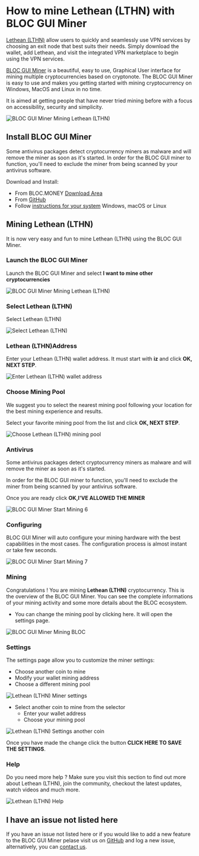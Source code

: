 # **How to mine Lethean (LTHN) with BLOC GUI Miner**

[Lethean (LTHN)](https://lethean.io) allow users to quickly and seamlessly use VPN services by choosing an exit node that best suits their needs. Simply download the wallet, add Lethean, and visit the integrated VPN marketplace to begin using the VPN services.

[BLOC GUI Miner](../mining/BLOC-GUI-Miner.md) is a beautiful, easy to use, Graphical User interface for mining multiple cryptocurrencies based on cryptonote. The BLOC GUI Miner is easy to use and makes you getting started with mining cryptocurrency on Windows, MacOS and Linux in no time.

It is aimed at getting people that have never tried mining before with a focus on accessibility, security and simplicity.

![BLOC GUI Miner Mining Lethean (LTHN)](images/BLOC-GUI-MINER/BLOC-GUI-Miner-v1.1.2-mining-XHV.jpg)

## **Install BLOC GUI Miner**

Some antivirus packages detect cryptocurrency miners as malware and will remove the miner as soon as it's started. In order for the BLOC GUI miner to function, you'll need to exclude the miner from being scanned by your antivirus software.

Download and Install:

- From BLOC.MONEY [Download Area](https://bloc.money/download)
- From [GitHub](https://github.com/furiousteam/GUI-miner/releases/latest)
- Follow [instructions for your system](../mining/BLOC-GUI-Miner-using.md) Windows, macOS or Linux 

## **Mining Lethean (LTHN)**

It is now very easy and fun to mine Lethean (LTHN) using the BLOC GUI Miner.

### **Launch the BLOC GUI Miner**

Launch the BLOC GUI Miner and select **I want to mine other cryptocurrencies**

![BLOC GUI Miner Mining Lethean (LTHN)](images/BLOC-GUI-MINER/BLOC-GUI-Miner-v0.0.3-miner-setup.png)

### **Select Lethean (LTHN)**

Select Lethean (LTHN)

![Select Lethean (LTHN)](images/BLOC-GUI-MINER/XMRIG.png)

### **Lethean (LTHN)Address**

Enter your Lethean (LTHN) wallet address. It must start with **iz** and click **OK, NEXT STEP**.

![Enter Lethean (LTHN) wallet address](images/BLOC-GUI-MINER/lethean-address.png)

### **Choose Mining Pool**

We suggest you to select the nearest mining pool following your location for the best mining experience and results.

Select your favorite mining pool from the list and click **OK, NEXT STEP**.

![Choose Lethean (LTHN) mining pool](images/BLOC-GUI-MINER/lethean-pool.png)

### **Antivirus**

Some antivirus packages detect cryptocurrency miners as malware and will remove the miner as soon as it's started.

In order for the BLOC GUI miner to function, you'll need to exclude the miner from being scanned by your antivirus software.

Once you are ready click **OK,I'VE ALLOWED THE MINER**

![BLOC GUI Miner Start Mining 6](images/BLOC-GUI-MINER/BLOC-GUI-Miner-v0.0.3-antivirus.png)

### **Configuring**

BLOC GUI Miner will auto configure your mining hardware with the best capabilities in the most cases. The configuration process is almost instant or take few seconds.

![BLOC GUI Miner Start Mining 7](images/BLOC-GUI-MINER/BLOC-GUI-Miner-v0.0.3-ready.png)

### **Mining**

Congratulations ! You are mining **Lethean (LTHN)** cryptocurrency. This is the overview of the BLOC GUI Miner. You can see the complete informations of your mining activity and some more details about the BLOC ecosystem.

- You can change the mining pool by clicking here. It will open the settings page.

![BLOC GUI Miner Mining BLOC](images/BLOC-GUI-MINER/lethean-mining.png)

### **Settings** <a name="Lethean (LTHN)-settings"></a>

The settings page allow you to customize the miner settings:

- Choose another coin to mine
- Modify your wallet mining address
- Choose a different mining pool

![Lethean (LTHN) Miner settings](images/BLOC-GUI-MINER/lethean-settings.png)

- Select another coin to mine from the selector
    * Enter your wallet address
    * Choose your mining pool

![Lethean (LTHN) Settings another coin](images/BLOC-GUI-MINER/lethean-settings2.png)

Once you have made the change click the button **CLICK HERE TO SAVE THE SETTINGS**.

### **Help**

Do you need more help ? Make sure you visit this section to find out more about Lethean (LTHN), join the community, checkout the latest updates, watch videos and much more.

![Lethean (LTHN) Help](images/BLOC-GUI-MINER/lethean-help.png)

## **I have an issue not listed here**

If you have an issue not listed here or if you would like to add a new feature to the BLOC GUI Miner pelase visit us on [GitHub](https://github.com/furiousteam/GUI-miner) and log a new issue, alternatively, you can [contact us](../about/Community.md).